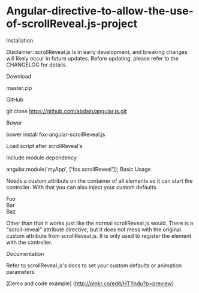 # Angular-directive-to-allow-the-use-of-scrollReveal.js-project

Installation

Disclaimer: scrollReveal.js is in early development, and breaking changes will likely occur in future updates. Before updating, please refer to the CHANGELOG for details.

Download

master.zip

GitHub

git clone https://github.com/abdain/angular.js.git

Bower

bower install fox-angular-scrollReveal.js

Load script after scrollReveal's

  <script src="path/to/scrollReveal.js"></script>
  <script src="path/to/fox-angular-scrollReveal.js"></script>
  
Include module dependency

  angular.module('myApp', ['fox.scrollReveal']);
Basic Usage

Needs a custom attribute on the container of all elements so it can start the controller. With that you can also inject your custom defaults.

<div data-sr-container="{ custom defaults }">
  <!-- Same as scrollReveal's basic usage. -->
  <div data-sr="enter left and move 50px over 1.33s"> Foo </div>
  <div data-sr="enter from the bottom after 1s"> Bar </div>
  <div data-sr="wait 2.5s and then ease-in-out 100px"> Baz </div>
</div>

Other than that it works just like the normal scrollReveal.js would. There is a "scroll-reveal" attribute directive, but it does not mess with the original custom attribute from scrollReveal.js. It is only used to register the element with the controller.

Documentation

Refer to scrollReveal.js's docs to set your custom defaults or animation parameters


[Demo and code example] (http://plnkr.co/edit/HTYndu?p=preview)
